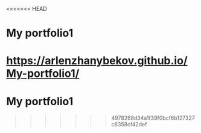 <<<<<<< HEAD
# My portfolio1

https://arlenzhanybekov.github.io/My-portfolio1/
=======
# My portfolio1
>>>>>>> 4978268d34a1f39f0bcf6b127327c8358cf42def
